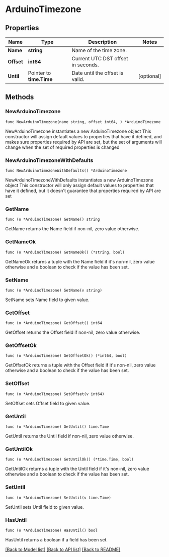 # ArduinoTimezone

## Properties

Name | Type | Description | Notes
------------ | ------------- | ------------- | -------------
**Name** | **string** | Name of the time zone. | 
**Offset** | **int64** | Current UTC DST offset in seconds. | 
**Until** | Pointer to **time.Time** | Date until the offset is valid. | [optional] 

## Methods

### NewArduinoTimezone

`func NewArduinoTimezone(name string, offset int64, ) *ArduinoTimezone`

NewArduinoTimezone instantiates a new ArduinoTimezone object
This constructor will assign default values to properties that have it defined,
and makes sure properties required by API are set, but the set of arguments
will change when the set of required properties is changed

### NewArduinoTimezoneWithDefaults

`func NewArduinoTimezoneWithDefaults() *ArduinoTimezone`

NewArduinoTimezoneWithDefaults instantiates a new ArduinoTimezone object
This constructor will only assign default values to properties that have it defined,
but it doesn't guarantee that properties required by API are set

### GetName

`func (o *ArduinoTimezone) GetName() string`

GetName returns the Name field if non-nil, zero value otherwise.

### GetNameOk

`func (o *ArduinoTimezone) GetNameOk() (*string, bool)`

GetNameOk returns a tuple with the Name field if it's non-nil, zero value otherwise
and a boolean to check if the value has been set.

### SetName

`func (o *ArduinoTimezone) SetName(v string)`

SetName sets Name field to given value.


### GetOffset

`func (o *ArduinoTimezone) GetOffset() int64`

GetOffset returns the Offset field if non-nil, zero value otherwise.

### GetOffsetOk

`func (o *ArduinoTimezone) GetOffsetOk() (*int64, bool)`

GetOffsetOk returns a tuple with the Offset field if it's non-nil, zero value otherwise
and a boolean to check if the value has been set.

### SetOffset

`func (o *ArduinoTimezone) SetOffset(v int64)`

SetOffset sets Offset field to given value.


### GetUntil

`func (o *ArduinoTimezone) GetUntil() time.Time`

GetUntil returns the Until field if non-nil, zero value otherwise.

### GetUntilOk

`func (o *ArduinoTimezone) GetUntilOk() (*time.Time, bool)`

GetUntilOk returns a tuple with the Until field if it's non-nil, zero value otherwise
and a boolean to check if the value has been set.

### SetUntil

`func (o *ArduinoTimezone) SetUntil(v time.Time)`

SetUntil sets Until field to given value.

### HasUntil

`func (o *ArduinoTimezone) HasUntil() bool`

HasUntil returns a boolean if a field has been set.


[[Back to Model list]](../README.md#documentation-for-models) [[Back to API list]](../README.md#documentation-for-api-endpoints) [[Back to README]](../README.md)


